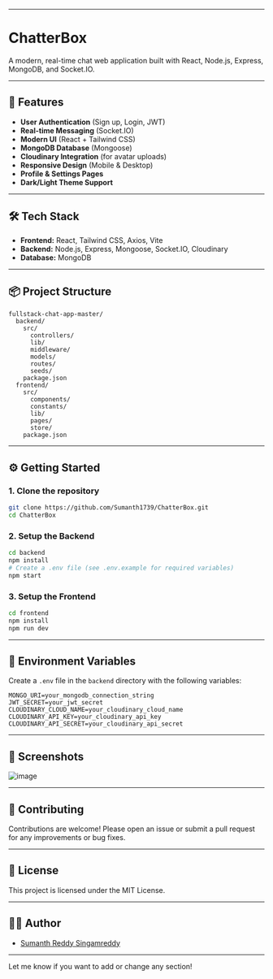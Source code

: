 
---

# ChatterBox

A modern, real-time chat web application built with React, Node.js, Express, MongoDB, and Socket.IO.

---

## 🚀 Features

- **User Authentication** (Sign up, Login, JWT)
- **Real-time Messaging** (Socket.IO)
- **Modern UI** (React + Tailwind CSS)
- **MongoDB Database** (Mongoose)
- **Cloudinary Integration** (for avatar uploads)
- **Responsive Design** (Mobile & Desktop)
- **Profile & Settings Pages**
- **Dark/Light Theme Support**

---

## 🛠️ Tech Stack

- **Frontend:** React, Tailwind CSS, Axios, Vite
- **Backend:** Node.js, Express, Mongoose, Socket.IO, Cloudinary
- **Database:** MongoDB

---

## 📦 Project Structure

```
fullstack-chat-app-master/
  backend/
    src/
      controllers/
      lib/
      middleware/
      models/
      routes/
      seeds/
    package.json
  frontend/
    src/
      components/
      constants/
      lib/
      pages/
      store/
    package.json
```

---

## ⚙️ Getting Started

### 1. Clone the repository

```bash
git clone https://github.com/Sumanth1739/ChatterBox.git
cd ChatterBox
```

### 2. Setup the Backend

```bash
cd backend
npm install
# Create a .env file (see .env.example for required variables)
npm start
```

### 3. Setup the Frontend

```bash
cd frontend
npm install
npm run dev
```

---

## 📝 Environment Variables

Create a `.env` file in the `backend` directory with the following variables:

```
MONGO_URI=your_mongodb_connection_string
JWT_SECRET=your_jwt_secret
CLOUDINARY_CLOUD_NAME=your_cloudinary_cloud_name
CLOUDINARY_API_KEY=your_cloudinary_api_key
CLOUDINARY_API_SECRET=your_cloudinary_api_secret
```

---

## 📸 Screenshots

![image](https://github.com/user-attachments/assets/dab11b84-4a7f-4959-aa0b-5aae7f2c853d)


---

## 🤝 Contributing

Contributions are welcome! Please open an issue or submit a pull request for any improvements or bug fixes.

---

## 📄 License

This project is licensed under the MIT License.

---

## 🙋‍♂️ Author

- [Sumanth Reddy Singamreddy](https://github.com/Sumanth1739)

---

Let me know if you want to add or change any section!
